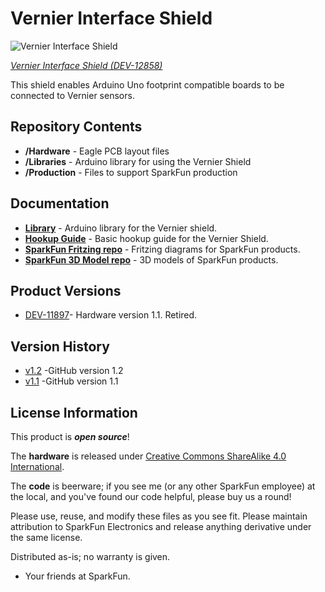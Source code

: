 Vernier Interface Shield
========================

![Vernier Interface Shield](https://cdn.sparkfun.com//assets/parts/9/7/2/4/12858-01.jpg)

[*Vernier Interface Shield (DEV-12858)*](https://www.sparkfun.com/products/12858)

This shield enables Arduino Uno footprint compatible boards to be connected to Vernier sensors. 


Repository Contents
-------------------

* **/Hardware** - Eagle PCB layout files
* **/Libraries** - Arduino library for using the Vernier Shield
* **/Production** - Files to support SparkFun production

Documentation
--------------
* **[Library](https://github.com/sparkfun/SparkFun_Vernier_Interface_Shield_Arduino_Library)** - Arduino library for the Vernier shield. 
* **[Hookup Guide](https://learn.sparkfun.com/tutorials/vernier-shield-hookup-guide)** - Basic hookup guide for the Vernier Shield.
* **[SparkFun Fritzing repo](https://github.com/sparkfun/Fritzing_Parts)** - Fritzing diagrams for SparkFun products.
* **[SparkFun 3D Model repo](https://github.com/sparkfun/3D_Models)** - 3D models of SparkFun products. 

Product Versions
----------------
* [DEV-11897](https://www.sparkfun.com/products/retired/11897)- Hardware version 1.1. Retired. 

Version History
---------------
* [v1.2](https://github.com/sparkfun/Vernier_Interface_Shield/tree/v1.2) -GitHub version 1.2
* [v1.1](https://github.com/sparkfun/Vernier_Interface_Shield/tree/v1.1) -GitHub version 1.1


License Information
-------------------
This product is _**open source**_! 

The **hardware** is released under [Creative Commons ShareAlike 4.0 International](https://creativecommons.org/licenses/by-sa/4.0/).

The **code** is beerware; if you see me (or any other SparkFun employee) at the local, and you've found our code helpful, please buy us a round!

Please use, reuse, and modify these files as you see fit. Please maintain attribution to SparkFun Electronics and release anything derivative under the same license.

Distributed as-is; no warranty is given.

- Your friends at SparkFun.